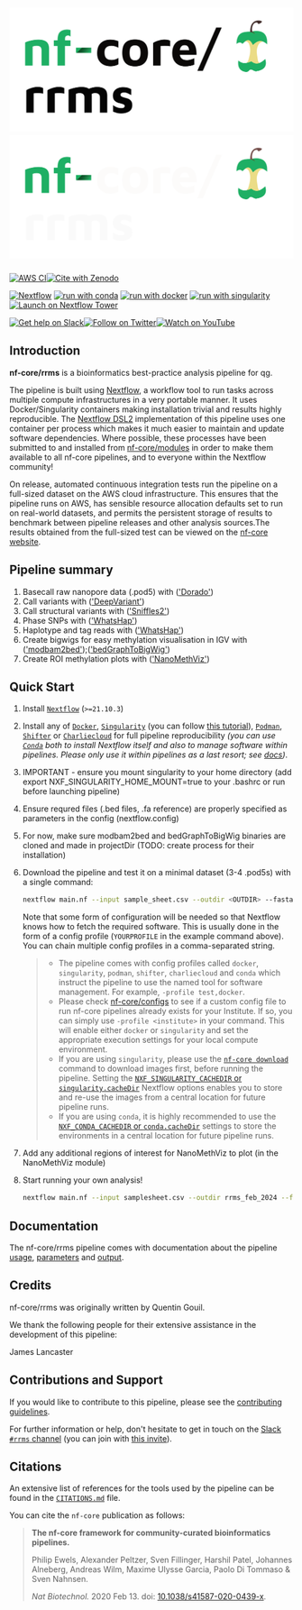 # ![nf-core/rrms](docs/images/nf-core-rrms_logo_light.png#gh-light-mode-only) ![nf-core/rrms](docs/images/nf-core-rrms_logo_dark.png#gh-dark-mode-only)

[![AWS CI](https://img.shields.io/badge/CI%20tests-full%20size-FF9900?labelColor=000000&logo=Amazon%20AWS)](https://nf-co.re/rrms/results)[![Cite with Zenodo](http://img.shields.io/badge/DOI-10.5281/zenodo.XXXXXXX-1073c8?labelColor=000000)](https://doi.org/10.5281/zenodo.XXXXXXX)

[![Nextflow](https://img.shields.io/badge/nextflow%20DSL2-%E2%89%A521.10.3-23aa62.svg)](https://www.nextflow.io/)
[![run with conda](http://img.shields.io/badge/run%20with-conda-3EB049?labelColor=000000&logo=anaconda)](https://docs.conda.io/en/latest/)
[![run with docker](https://img.shields.io/badge/run%20with-docker-0db7ed?labelColor=000000&logo=docker)](https://www.docker.com/)
[![run with singularity](https://img.shields.io/badge/run%20with-singularity-1d355c.svg?labelColor=000000)](https://sylabs.io/docs/)
[![Launch on Nextflow Tower](https://img.shields.io/badge/Launch%20%F0%9F%9A%80-Nextflow%20Tower-%234256e7)](https://tower.nf/launch?pipeline=https://github.com/nf-core/rrms)

[![Get help on Slack](http://img.shields.io/badge/slack-nf--core%20%23rrms-4A154B?labelColor=000000&logo=slack)](https://nfcore.slack.com/channels/rrms)[![Follow on Twitter](http://img.shields.io/badge/twitter-%40nf__core-1DA1F2?labelColor=000000&logo=twitter)](https://twitter.com/nf_core)[![Watch on YouTube](http://img.shields.io/badge/youtube-nf--core-FF0000?labelColor=000000&logo=youtube)](https://www.youtube.com/c/nf-core)

## Introduction

<!-- TODO nf-core: Write a 1-2 sentence summary of what data the pipeline is for and what it does -->

**nf-core/rrms** is a bioinformatics best-practice analysis pipeline for qg.

The pipeline is built using [Nextflow](https://www.nextflow.io), a workflow tool to run tasks across multiple compute infrastructures in a very portable manner. It uses Docker/Singularity containers making installation trivial and results highly reproducible. The [Nextflow DSL2](https://www.nextflow.io/docs/latest/dsl2.html) implementation of this pipeline uses one container per process which makes it much easier to maintain and update software dependencies. Where possible, these processes have been submitted to and installed from [nf-core/modules](https://github.com/nf-core/modules) in order to make them available to all nf-core pipelines, and to everyone within the Nextflow community!

<!-- TODO nf-core: Add full-sized test dataset and amend the paragraph below if applicable -->

On release, automated continuous integration tests run the pipeline on a full-sized dataset on the AWS cloud infrastructure. This ensures that the pipeline runs on AWS, has sensible resource allocation defaults set to run on real-world datasets, and permits the persistent storage of results to benchmark between pipeline releases and other analysis sources.The results obtained from the full-sized test can be viewed on the [nf-core website](https://nf-co.re/rrms/results).

## Pipeline summary

<!-- TODO nf-core: Fill in short bullet-pointed list of the default steps in the pipeline -->

1. Basecall raw nanopore data (.pod5) with (['Dorado'](https://github.com/nanoporetech/dorado))
2. Call variants with (['DeepVariant'](https://github.com/google/deepvariant))
3. Call structural variants with (['Sniffles2'](https://github.com/fritzsedlazeck/Sniffles))
3. Phase SNPs with (['WhatsHap'](https://whatshap.readthedocs.io/en/latest/index.html))
4. Haplotype and tag reads with (['WhatsHap'](https://whatshap.readthedocs.io/en/latest/index.html))
5. Create bigwigs for easy methylation visualisation in IGV with (['modbam2bed'](https://github.com/epi2me-labs/modbam2bed));(['bedGraphToBigWig'](https://genome.ucsc.edu/goldenPath/help/bigWig.html))
6. Create ROI methylation plots with (['NanoMethViz'](https://www.bioconductor.org/packages/release/bioc/html/NanoMethViz.html))

## Quick Start

1. Install [`Nextflow`](https://www.nextflow.io/docs/latest/getstarted.html#installation) (`>=21.10.3`)

2. Install any of [`Docker`](https://docs.docker.com/engine/installation/), [`Singularity`](https://www.sylabs.io/guides/3.0/user-guide/) (you can follow [this tutorial](https://singularity-tutorial.github.io/01-installation/)), [`Podman`](https://podman.io/), [`Shifter`](https://nersc.gitlab.io/development/shifter/how-to-use/) or [`Charliecloud`](https://hpc.github.io/charliecloud/) for full pipeline reproducibility _(you can use [`Conda`](https://conda.io/miniconda.html) both to install Nextflow itself and also to manage software within pipelines. Please only use it within pipelines as a last resort; see [docs](https://nf-co.re/usage/configuration#basic-configuration-profiles))_.

3. IMPORTANT - ensure you mount singularity to your home directory (add export NXF_SINGULARITY_HOME_MOUNT=true to your .bashrc or run before launching pipeline)

4. Ensure requred files (.bed files, .fa reference) are properly specified as parameters in the config (nextflow.config)

5. For now, make sure modbam2bed and bedGraphToBigWig binaries are cloned and made in projectDir (TODO: create process for their installation)

6. Download the pipeline and test it on a minimal dataset (3-4 .pod5s) with a single command:

   ```bash
   nextflow main.nf --input sample_sheet.csv --outdir <OUTDIR> --fasta <REFERENCE.fa> -profile singularity
   ```

   Note that some form of configuration will be needed so that Nextflow knows how to fetch the required software. This is usually done in the form of a config profile (`YOURPROFILE` in the example command above). You can chain multiple config profiles in a comma-separated string.

   > - The pipeline comes with config profiles called `docker`, `singularity`, `podman`, `shifter`, `charliecloud` and `conda` which instruct the pipeline to use the named tool for software management. For example, `-profile test,docker`.
   > - Please check [nf-core/configs](https://github.com/nf-core/configs#documentation) to see if a custom config file to run nf-core pipelines already exists for your Institute. If so, you can simply use `-profile <institute>` in your command. This will enable either `docker` or `singularity` and set the appropriate execution settings for your local compute environment.
   > - If you are using `singularity`, please use the [`nf-core download`](https://nf-co.re/tools/#downloading-pipelines-for-offline-use) command to download images first, before running the pipeline. Setting the [`NXF_SINGULARITY_CACHEDIR` or `singularity.cacheDir`](https://www.nextflow.io/docs/latest/singularity.html?#singularity-docker-hub) Nextflow options enables you to store and re-use the images from a central location for future pipeline runs.
   > - If you are using `conda`, it is highly recommended to use the [`NXF_CONDA_CACHEDIR` or `conda.cacheDir`](https://www.nextflow.io/docs/latest/conda.html) settings to store the environments in a central location for future pipeline runs.

7. Add any additional regions of interest for NanoMethViz to plot (in the NanoMethViz module)

8. Start running your own analysis!

   <!-- TODO nf-core: Update the example "typical command" below used to run the pipeline -->

   ```bash
   nextflow main.nf --input samplesheet.csv --outdir rrms_feb_2024 --fasta /home/reference/chm13v2.0.fa -profile singularity
   ```

## Documentation

The nf-core/rrms pipeline comes with documentation about the pipeline [usage](https://nf-co.re/rrms/usage), [parameters](https://nf-co.re/rrms/parameters) and [output](https://nf-co.re/rrms/output).

## Credits

nf-core/rrms was originally written by Quentin Gouil.

We thank the following people for their extensive assistance in the development of this pipeline:

James Lancaster

<!-- TODO nf-core: If applicable, make list of people who have also contributed -->

## Contributions and Support

If you would like to contribute to this pipeline, please see the [contributing guidelines](.github/CONTRIBUTING.md).

For further information or help, don't hesitate to get in touch on the [Slack `#rrms` channel](https://nfcore.slack.com/channels/rrms) (you can join with [this invite](https://nf-co.re/join/slack)).

## Citations

<!-- TODO nf-core: Add citation for pipeline after first release. Uncomment lines below and update Zenodo doi and badge at the top of this file. -->
<!-- If you use  nf-core/rrms for your analysis, please cite it using the following doi: [10.5281/zenodo.XXXXXX](https://doi.org/10.5281/zenodo.XXXXXX) -->

<!-- TODO nf-core: Add bibliography of tools and data used in your pipeline -->

An extensive list of references for the tools used by the pipeline can be found in the [`CITATIONS.md`](CITATIONS.md) file.

You can cite the `nf-core` publication as follows:

> **The nf-core framework for community-curated bioinformatics pipelines.**
>
> Philip Ewels, Alexander Peltzer, Sven Fillinger, Harshil Patel, Johannes Alneberg, Andreas Wilm, Maxime Ulysse Garcia, Paolo Di Tommaso & Sven Nahnsen.
>
> _Nat Biotechnol._ 2020 Feb 13. doi: [10.1038/s41587-020-0439-x](https://dx.doi.org/10.1038/s41587-020-0439-x).
